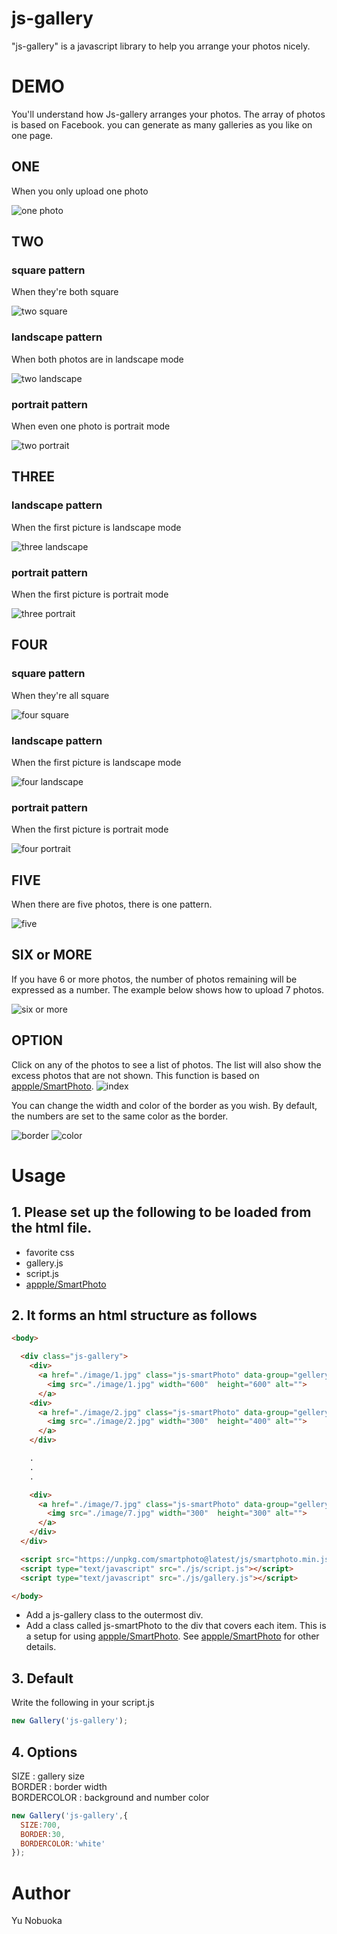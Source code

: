 # js-gallery

"js-gallery" is a javascript library to help you arrange your photos nicely.

# DEMO

You'll understand how Js-gallery arranges your photos. The array of photos is based on Facebook. you can generate as many galleries as you like on one page.

## ONE
When you only upload one photo

![one photo](./sample-image/1.png)

## TWO
### square pattern
When they're both square

![two square](./sample-image/2-z.png)

### landscape pattern
When both photos are in landscape mode

![two landscape](./sample-image/2-x.png)

### portrait pattern
When even one photo is portrait mode

![two portrait](./sample-image/2-y.png)

## THREE
### landscape pattern
When the first picture is landscape mode

![three landscape](./sample-image/3-x.png)

### portrait pattern
When the first picture is portrait mode

![three portrait](./sample-image/3-y.png)

## FOUR
### square pattern
When they're all square

![four square](./sample-image/4-z.png)

### landscape pattern
When the first picture is landscape mode

![four landscape](./sample-image/4-x.png)

### portrait pattern
When the first picture is portrait mode

![four portrait](./sample-image/4-y.png)

## FIVE
When there are five photos, there is one pattern.

![five](./sample-image/5.png)

## SIX or MORE
If you have 6 or more photos, the number of photos remaining will be expressed as a number. The example below shows how to upload 7 photos.

![six or more](./sample-image/6.png)

## OPTION
Click on any of the photos to see a list of photos. The list will also show the excess photos that are not shown. This function is based on [appple/SmartPhoto](https://github.com/appleple/SmartPhoto).
![index](./sample-image/index.png)

You can change the width and color of the border as you wish. By default, the numbers are set to the same color as the border.

![border](./sample-image/border.png)
![color](./sample-image/color.png)


# Usage
## 1. Please set up the following to be loaded from the html file.
   -  favorite css
   -  gallery.js
   -  script.js
   -  [appple/SmartPhoto](https://github.com/appleple/SmartPhoto)

## 2. It forms an html structure as follows
```HTML
<body>

  <div class="js-gallery">
    <div>
      <a href="./image/1.jpg" class="js-smartPhoto" data-group="gellery">
        <img src="./image/1.jpg" width="600"  height="600" alt="">
      </a>
    <div>
      <a href="./image/2.jpg" class="js-smartPhoto" data-group="gellery">
        <img src="./image/2.jpg" width="300"  height="400" alt="">
      </a>
    </div>

    .
    .
    .

    <div>
      <a href="./image/7.jpg" class="js-smartPhoto" data-group="gellery">
        <img src="./image/7.jpg" width="300"  height="300" alt="">
      </a>
    </div>
  </div>

  <script src="https://unpkg.com/smartphoto@latest/js/smartphoto.min.js"></script>
  <script type="text/javascript" src="./js/script.js"></script>
  <script type="text/javascript" src="./js/gallery.js"></script>

</body>
```
  -  Add a js-gallery class to the outermost div.
  -  Add a class called js-smartPhoto to the div that covers each item. This is a setup for using [appple/SmartPhoto](https://github.com/appleple/SmartPhoto). See [appple/SmartPhoto](https://github.com/appleple/SmartPhoto) for other details.

## 3. Default
Write the following in your script.js
```javascript
new Gallery('js-gallery');
```

## 4. Options
SIZE : gallery size  
BORDER : border width  
BORDERCOLOR : background and number color
```javascript
new Gallery('js-gallery',{
  SIZE:700,
  BORDER:30,
  BORDERCOLOR:'white'
});
```
# Author
Yu Nobuoka
